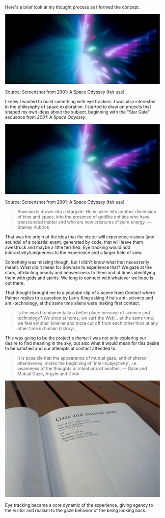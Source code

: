 Here's a brief look at my thought process as I formed the concept.

![Stunned Bowman](../project_images/stargate.jpg?raw=true "Stunned Bowman")

Source: Screenshot from 2001: A Space Odyssey (fair use)

I knew I wanted to build something with eye trackers. I was also interested in the philosophy of space exploration. I started to draw on projects that shaped my own ideas about the subject, beginning with the "Star Gate" sequence from *2001: A Space Odyssey*.

![Star gate sequence](../project_images/stargate.jpg?raw=true "Star gate sequence")

Source: Screenshot from 2001: A Space Odyssey (fair use)

> Bowman is drawn into a stargate. He is taken into another dimension of time and space, into the presence of godlike entities who have transcended matter and who are now creatures of pure energy. &mdash; Stanley Kubrick

That was the origin of the idea that the visitor will experience visions (and sounds) of a celestial event, generated by code, that will leave them awestruck and maybe a little terrified. Eye tracking would add interactivity/uniqueness to the experience and a larger field of view.

Something was missing though, but I didn't know what that necesserily meant. What did it mean for Bowman to experience that? We gaze at the stars, attributing beauty and heavenliness to them and at times identifying them with gods and spirits. We long to connect with whatever we hope is out there.

That thought brought me to a youtube clip of a scene from *Contact* where Palmer replies to a question by Larry King asking if he's anti-science and anti-technology, at the same time aliens were making first contact.

> Is the world fundamentally a better place because of science and technology? We shop at home, we surf the Web... at the same time, we feel emptier, lonelier and more cut off from each other than at any other time in human history...

This was going to be the project's *theme*: I was not only exploring our desire to find meaning in the sky, but also what it would mean for this desire to be satisfied and our attempts at contact attended to. 

> It is possible that the appearance of mutual gaze, and of shared attentivenes, marks the beginning of 'inter-subjectivity', i.e. awareness of the thoughts or intentions of another. &mdash; Gaze and Mutual Gaze, Argyle and Cook

![Gaze and Mutual Gaze Book](../project_images/gaze-and-mutual-gaze.jpg?raw=true "Gaze and Mutual Gaze Book")

Eye tracking became a core dynamic of the experience, giving agency to the visitor and realism to the gaze behavior of the being looking back.

<!-- https://www.youtube.com/watch?v=30yGOxJJ2PQ -->
